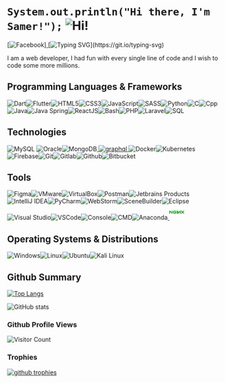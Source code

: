 # `System.out.println("Hi there, I'm Samer!");` <img src="https://user-images.githubusercontent.com/1303154/88677602-1635ba80-d120-11ea-84d8-d263ba5fc3c0.gif" width="35px" alt="Hi!">

[![Facebook](https://img.shields.io/badge/Facebook-%231877F2.svg?&style=flat-square&logo=facebook&logoColor=white)][
](https://www.facebook.com/SamerAlshaer2020/)
[
](https://www.facebook.com/SamerAlshaer2020/)
[![Typing SVG](https://readme-typing-svg.herokuapp.com?font=comfortaa&color=00EE00&size=24&width=500&lines=Team+Leader;Software+Engineer;Competitive+Programmer;and+Cybersecurity+Specialist!;Nice+to+meet+you...)](https://git.io/typing-svg)


I am a web developer, I had fun with every single line of code and I wish to code some more millions.
## Programming Languages & Frameworks

![Dart](https://img.icons8.com/color/35/dart.png)![Flutter](https://img.icons8.com/color/35/flutter.png)![HTML5](https://img.icons8.com/color/35/html-5.png)![CSS3](https://img.icons8.com/color/35/css3.png)![JavaScript](https://img.icons8.com/color/35/javascript.png)![SASS](https://img.icons8.com/color/35/sass.png)![Python](https://img.icons8.com/color/35/python--v1.png)![C](https://img.icons8.com/color/35/c-programming.png)![Cpp](https://img.icons8.com/color/35/c-plus-plus-logo.png)![Java](https://img.icons8.com/color/35/java-coffee-cup-logo--v1.png)![Java Spring](https://img.icons8.com/?id=90519&size=35)![ReactJS](https://img.icons8.com/plasticine/35/react.png)![Bash](https://img.icons8.com/plasticine/35/bash.png)![PHP](https://img.icons8.com/officexs/35/php-logo.png)![Laravel](https://img.icons8.com/fluency/35/laravel.png)![SQL](https://img.icons8.com/external-soft-fill-juicy-fish/35/external-sql-coding-and-development-soft-fill-soft-fill-juicy-fish.png)

## Technologies

![MySQL](https://img.icons8.com/?id=UFXRpPFebwa2&size=35) ![Oracle](https://img.icons8.com/color/35/oracle-logo.png)![MongoDB](https://img.icons8.com/color/35/mongodb.png)<a href="https://graphql.org" target="_blank"> <img src="https://www.vectorlogo.zone/logos/graphql/graphql-icon.svg" alt="graphql" width="35" height="35"/> </a>![Docker](https://img.icons8.com/color/35/docker.png)![Kubernetes](https://img.icons8.com/color/35/kubernetes.png)![Firebase](https://img.icons8.com/?id=62452&size=35&color=000000)![Git](https://img.icons8.com/color/35/git.png)![Gitlab](https://img.icons8.com/color/35/gitlab.png)![Github](https://img.icons8.com/?id=52539&size=35)![Bitbucket](https://img.icons8.com/color/35/bitbucket.png)

## Tools

![Figma](https://img.icons8.com/?id=8gfeOoqrHqJU&size=35)![VMware](https://img.icons8.com/?id=mkkp6yt38FVq&size=35)![VirtualBox](https://img.icons8.com/?id=38792&size=35)![Postman](https://img.icons8.com/external-tal-revivo-color-tal-revivo/35/external-postman-is-the-only-complete-api-development-environment-logo-color-tal-revivo.png)![Jetbrains Products](https://img.icons8.com/color/35/jetbrains.png)![IntelliJ IDEA](https://img.icons8.com/?id=61466&size=35)![PyCharm](https://img.icons8.com/?id=117121&size=35)![WebStorm](https://img.icons8.com/?id=32sNCVhNAx9Y&size=35)![SceneBuilder](https://img.icons8.com/?id=BZz399uT6eo0&size=35&color=000000)![Eclipse](https://img.icons8.com/office/35/java-eclipse.png)![Visual Studio](https://img.icons8.com/?id=y7WGoWNuIWac&size=35)![VSCode](https://img.icons8.com/color/35/visual-studio-code-2019.png)![Console](https://img.icons8.com/color/35/console.png)![CMD](https://img.icons8.com/?id=19291&size=35)![Anaconda](https://img.icons8.com/fluency/35/anaconda--v2.png)<a href="https://www.nginx.com" target="_blank"> <img src="https://raw.githubusercontent.com/devicons/devicon/master/icons/nginx/nginx-original.svg" alt="nginx" width="35" height="35"/> </a> 

## Operating Systems & Distributions

![Windows](https://img.icons8.com/color/35/windows-10.png)![Linux](https://img.icons8.com/color/35/linux.png)![Ubuntu](https://img.icons8.com/color/35/ubuntu--v1.png)![Kali Linux](https://img.icons8.com/color/35/kali-linux.png)

## Github Summary

[![Top Langs](https://github-readme-stats.vercel.app/api/top-langs/?username=Khader-1&layout=compact&theme=chartreuse-dark&count_private=true&langs_count=10)](https://github.com/anuraghazra/github-readme-stats)

![GitHub stats](https://github-readme-stats.vercel.app/api?username=Khader-1&count_private=true&show_icons=true&theme=chartreuse-dark)

### Github Profile Views
![Visitor Count](https://profile-counter.glitch.me/{Khader-1}/count.svg)

### Trophies
<a href="https://github.com/ryo-ma/github-profile-trophy">
    <img alt="github trophies" src="https://github-profile-trophy.vercel.app/?username=Khader-1&theme=darkhub&no-frame=true&column=10">
</a>
